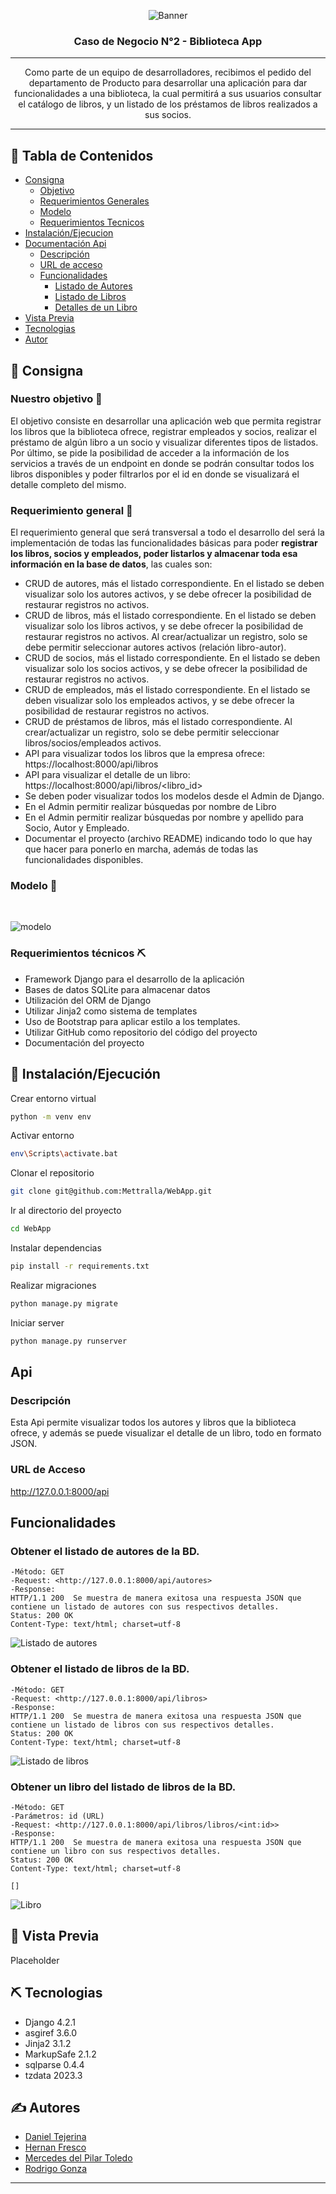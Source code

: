<p align="center">
<img src=https://drive.google.com/uc?export=view&id=1XOqik5P0CnPdmt452a-BoI_Jj6cTYeL1 alt="Banner">
</p>
<h3 align="center">Caso de Negocio N°2 - Biblioteca App</h3>

---

<p align="center"> Como parte de un equipo de desarrolladores, recibimos el pedido del departamento de Producto para desarrollar una aplicación para dar funcionalidades a una biblioteca, la cual permitirá a sus usuarios consultar el catálogo de libros, y un listado de los préstamos de libros realizados a sus socios.
<br> 
</p>

---

## 📝 Tabla de Contenidos
- [Consigna](#problem_statement)
    - [Objetivo](#our_goals)
    - [Requerimientos Generales](#requirements)
    - [Modelo](#database)
    - [Requerimientos Tecnicos](#tech_req)
- [Instalación/Ejecucion](#getting_started)
- [Documentación Api](#api)
    - [Descripción](#descripción)
    - [URL de acceso](#url-de-acceso)
    - [Funcionalidades](#funcionalidades)
        - [Listado de Autores](#obtener-el-listado-de-autores-de-la-bd)
        - [Listado de Libros](#obtener-el-listado-de-libros-de-la-bd)
        - [Detalles de un Libro](#obtener-un-libro-del-listado-de-libros-de-la-bd)
- [Vista Previa](#preview)
- [Tecnologias](#tech_stack)
- [Autor](#authors)

## 🧐 Consigna <a name = "problem_statement"></a>

### Nuestro objetivo 🎯 <a name = "our_goals"></a>
El objetivo consiste en desarrollar una aplicación web que permita registrar los libros que la biblioteca ofrece, registrar empleados y socios, realizar el préstamo de algún libro a un socio y visualizar diferentes tipos de listados. Por último, se pide la posibilidad de acceder a la información de los servicios a través de un endpoint en donde se podrán consultar todos los libros disponibles y poder filtrarlos por el id en donde se visualizará el detalle completo del mismo.

### Requerimiento general 📖 <a name = "requirements"></a>

El requerimiento general que será transversal a todo el desarrollo del será la implementación de todas las funcionalidades básicas para poder **registrar los libros, socios y empleados, poder listarlos y almacenar toda esa información en la base de datos**, las cuales son:

- CRUD de autores, más el listado correspondiente. En el listado se deben visualizar solo los autores activos, y se debe ofrecer la posibilidad de restaurar registros no activos.
- CRUD de libros, más el listado correspondiente. En el listado se deben visualizar solo los libros activos, y se debe ofrecer la posibilidad de restaurar registros no activos. Al crear/actualizar un registro, solo se debe permitir seleccionar autores activos (relación libro-autor).
- CRUD de socios, más el listado correspondiente. En el listado se deben visualizar solo los socios activos, y se debe ofrecer la posibilidad de restaurar registros no activos.
- CRUD de empleados, más el listado correspondiente. En el listado se deben visualizar solo los empleados activos, y se debe ofrecer la posibilidad de restaurar registros no activos.
- CRUD de préstamos de libros, más el listado correspondiente. Al crear/actualizar un registro, solo se debe permitir seleccionar libros/socios/empleados activos.
- API para visualizar todos los libros que la empresa ofrece:
https://localhost:8000/api/libros
- API para visualizar el detalle de un libro:
https://localhost:8000/api/libros/<libro_id>
- Se deben poder visualizar todos los modelos desde el Admin de Django.
- En el Admin permitir realizar búsquedas por nombre de Libro
- En el Admin permitir realizar búsquedas por nombre y apellido para Socio,
Autor y Empleado.
- Documentar el proyecto (archivo README) indicando todo lo que hay que hacer para ponerlo en marcha, además de todas las funcionalidades disponibles.


### Modelo 💾 <a name = "database"></a>
<br>

![modelo](https://drive.google.com/uc?export=view&id=15WpnYT1KBapNUwiOu8AQeY1SiPOBGN91)

### Requerimientos técnicos ⛏️ <a name = "tech_req"></a>
- Framework Django para el desarrollo de la aplicación
- Bases de datos SQLite para almacenar datos
- Utilización del ORM de Django
- Utilizar Jinja2 como sistema de templates
- Uso de Bootstrap para aplicar estilo a los templates.
- Utilizar GitHub como repositorio del código del proyecto
- Documentación del proyecto

## 🏁 Instalación/Ejecución <a name = "getting_started"></a>

Crear entorno virtual

```bash
python -m venv env
```

Activar entorno

```bash
env\Scripts\activate.bat
```

Clonar el repositorio

```bash
git clone git@github.com:Mettralla/WebApp.git
```

Ir al directorio del proyecto

```bash
cd WebApp
```

Instalar dependencias

```bash
pip install -r requirements.txt
```

Realizar migraciones

```bash
python manage.py migrate
```

Iniciar server

```bash
python manage.py runserver
```
## Api <a name = "api"></a>

### Descripción <a name = "description"></a>

Esta Api permite visualizar todos los autores y libros que la biblioteca ofrece, y además se puede visualizar el detalle de un libro, todo en formato JSON.

### URL de Acceso <a name = "url_api"></a>

<http://127.0.0.1:8000/api>

## Funcionalidades <a name = "functions_api"></a>

### Obtener el listado de autores de la BD.

    -Método: GET
    -Request: <http://127.0.0.1:8000/api/autores>
    -Response: 
    HTTP/1.1 200  Se muestra de manera exitosa una respuesta JSON que contiene un listado de autores con sus respectivos detalles.
    Status: 200 OK
    Content-Type: text/html; charset=utf-8

![Listado de autores](https://drive.google.com/uc?export=view&id=1uakMClYRQe4vJszYN2_XJq8JD0ei9qMv)

### Obtener el listado de libros de la BD.

    -Método: GET
    -Request: <http://127.0.0.1:8000/api/libros>
    -Response: 
    HTTP/1.1 200  Se muestra de manera exitosa una respuesta JSON que contiene un listado de libros con sus respectivos detalles.
    Status: 200 OK
    Content-Type: text/html; charset=utf-8

![Listado de libros](https://drive.google.com/uc?export=view&id=1PD09VdREeYkYG5cAop58zjwz3AfcGGBY)

### Obtener un libro del listado de libros de la BD.
    
    -Método: GET
    -Parámetros: id (URL)
    -Request: <http://127.0.0.1:8000/api/libros/libros/<int:id>>
    -Response: 
    HTTP/1.1 200  Se muestra de manera exitosa una respuesta JSON que contiene un libro con sus respectivos detalles.
    Status: 200 OK
    Content-Type: text/html; charset=utf-8

    []

![Libro](https://drive.google.com/uc?export=view&id=1eYBeJZeREvIAPbNG6mpyV1qUTFdxJwxi)

## 🎈 Vista Previa <a name="preview"></a>

Placeholder

## ⛏️ Tecnologias <a name = "tech_stack"></a>

- Django 4.2.1
- asgiref 3.6.0
- Jinja2 3.1.2
- MarkupSafe 2.1.2
- sqlparse 0.4.4
- tzdata 2023.3

## ✍️ Autores <a name = "authors"></a>
- [Daniel Tejerina](https://github.com/Mettralla)
- [Hernan Fresco](https://github.com/frescoh)
- [Mercedes del Pilar Toledo](https://github.com/PilarToledoMT)
- [Rodrigo Gonza](https://github.com/rodrigonza92)

***
